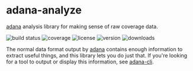 # adana-analyze

[adana] analysis library for making sense of raw coverage data.

![build status](http://img.shields.io/travis/adana-coverage/adana-analyze/master.svg?style=flat)
![coverage](http://img.shields.io/coveralls/adana-coverage/adana-analyze/master.svg?style=flat)
![license](http://img.shields.io/npm/l/adana-analyze.svg?style=flat)
![version](http://img.shields.io/npm/v/adana-analyze.svg?style=flat)
![downloads](http://img.shields.io/npm/dm/adana-analyze.svg?style=flat)

The normal data format output by [adana] contains enough information to extract useful things, and this library lets you do just that. If you're looking for a tool to output or display this information, see [adana-cli].

[adana-cli]: https://www.github.com/adana-coverage/adana-cli
[adana]: https://www.github.com/adana-coverage/babel-plugin-transform-adana
